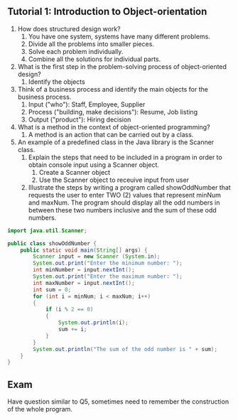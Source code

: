 ## Tutorial 1: Introduction to Object-orientation

1. How does structured design work?
   1. You have one system, systems have many different problems. 
   2. Divide all the problems into smaller pieces.
   3. Solve each problem individually.
   4. Combine all the solutions for individual parts.
2. What is the first step in the problem-solving process of object-oriented design?
   1. Identify the objects
3. Think of a business process and identify the main objects for the business process.
   1. Input ("who"): Staff, Employee, Supplier
   2. Process ("building, make decisions"): Resume, Job listing
   3. Output ("product"): Hiring decision
4. What is a method in the context of object-oriented programming?
   1. A method is an action that can be carried out by a class.
5. An example of a predefined class in the Java library is the Scanner class.
   1. Explain the steps that need to be included in a program in order to obtain console input using a Scanner object.
      1. Create a Scanner object
      2. Use the Scanner object to receuive input from user
   2. Illustrate the steps by writing a program called showOddNumber that requests the user to enter TWO (2) values that represent minNum and maxNum. The program should display all the odd numbers in between these two numbers inclusive and the sum of these odd numbers.

```java
import java.util.Scanner;

public class showOddNumber {
    public static void main(String[] args) {
        Scanner input = new Scanner (System.in);
        System.out.print("Enter the minimum number: ");
        int minNumber = input.nextInt();
        System.out.print("Enter the maximum number: ");
        int maxNumber = input.nextInt();
        int sum = 0;
        for (int i = minNum; i < maxNum; i++)
        {
            if (i % 2 == 0)
            {
                System.out.println(i);
                sum += i;
            }
        }
        System.out.println("The sum of the odd number is " + sum);
    }
}
```
## Exam

Have question similar to Q5, sometimes need to remember the construction of the whole program.